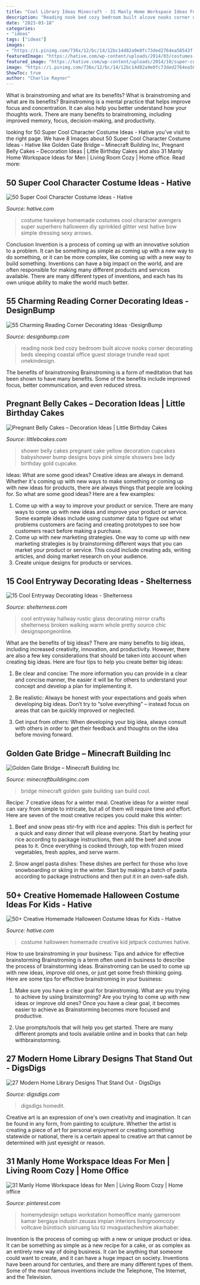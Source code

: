 ```yaml
---
title: "Cool Library Ideas Minecraft - 31 Manly Home Workspace Ideas For Men"
description: "Reading nook bed cozy bedroom built alcove nooks corner decorating beds sleeping coastal office guest storage trundle read spot onekindesign"
date: "2023-03-18"
categories:
- "ideas"
tags: ["ideas"]
images:
- "https://i.pinimg.com/736x/12/bc/14/12bc14d82a9e0fc73ded2764ea58543f.jpg"
featuredImage: "https://hative.com/wp-content/uploads/2014/03/costumes-for-kids/9-jetpack-for-kid-costume.jpg"
featured_image: "https://hative.com/wp-content/uploads/2014/10/super-cool-costume-ideas/10-homemade-hawkeye-costume.jpg"
image: "https://i.pinimg.com/736x/12/bc/14/12bc14d82a9e0fc73ded2764ea58543f.jpg"
ShowToc: true
author: "Charlie Raynor"
---
```



What is brainstroming and what are its benefits?
What is brainstroming and what are its benefits? Brainstroming is a mental practice that helps improve focus and concentration. It can also help you better understand how your thoughts work. There are many benefits to brainstroming, including improved memory, focus, decision-making, and productivity.

	

		
looking for 50 Super Cool Character Costume Ideas - Hative you've visit to the right page. We have 8 Images about 50 Super Cool Character Costume Ideas - Hative like Golden Gate Bridge – Minecraft Building Inc, Pregnant Belly Cakes – Decoration Ideas | Little Birthday Cakes and also 31 Manly Home Workspace Ideas for Men | Living Room Cozy | Home office. Read more:
		
    
## 50 Super Cool Character Costume Ideas - Hative

<img loading=lazy src="https://hative.com/wp-content/uploads/2014/10/super-cool-costume-ideas/10-homemade-hawkeye-costume.jpg" onerror="this.onerror=null;this.src='https://tse3.mm.bing.net/th?id=OIP.qDukFPy1sEzK_sTSee0YMwHaLG&amp;pid=15.1';" alt="50 Super Cool Character Costume Ideas - Hative">

_Source: hative.com_

>costume hawkeye homemade costumes cool character avengers super superhero halloween diy sprinkled glitter vest hative bow simple dressing sexy arrows. 

	

Conclusion
Invention is a process of coming up with an innovative solution to a problem. It can be something as simple as coming up with a new way to do something, or it can be more complex, like coming up with a new way to build something. Inventions can have a big impact on the world, and are often responsible for making many different products and services available. There are many different types of inventions, and each has its own unique ability to make the world much better.

    
## 55 Charming Reading Corner Decorating Ideas -DesignBump

<img loading=lazy src="https://cdn.designbump.com/wp-content/uploads/2015/11/reading-corner-nook25.jpg" onerror="this.onerror=null;this.src='https://tse1.mm.bing.net/th?id=OIP.Z4f1-4e97n-lQvU7FH4orgHaJ4&amp;pid=15.1';" alt="55 Charming Reading Corner Decorating Ideas -DesignBump">

_Source: designbump.com_

>reading nook bed cozy bedroom built alcove nooks corner decorating beds sleeping coastal office guest storage trundle read spot onekindesign. 

	

The benefits of brainstroming
Brainstroming is a form of meditation that has been shown to have many benefits. Some of the benefits include improved focus, better communication, and even reduced stress.

    
## Pregnant Belly Cakes – Decoration Ideas | Little Birthday Cakes

<img loading=lazy src="http://www.littlebcakes.com/wp-content/uploads/2014/01/Pregnant-Belly-Cakes-Pictures.jpg" onerror="this.onerror=null;this.src='https://tse3.mm.bing.net/th?id=OIP.VPN1kEt4y-KvJsQhC56ErgHaJ4&amp;pid=15.1';" alt="Pregnant Belly Cakes – Decoration Ideas | Little Birthday Cakes">

_Source: littlebcakes.com_

>shower belly cakes pregnant cake yellow decoration cupcakes babyshower bump designs boys pink simple showers bee lady birthday gold cupcake. 

	

Ideas: What are some good ideas?
Creative ideas are always in demand. Whether it's coming up with new ways to make something or coming up with new ideas for products, there are always things that people are looking for. So what are some good ideas? Here are a few examples: 
1. Come up with a way to improve your product or service. There are many ways to come up with new ideas and improve your product or service. Some example ideas include using customer data to figure out what problems customers are facing and creating prototypes to see how customers react before making a purchase. 
2. Come up with new marketing strategies. One way to come up with new marketing strategies is by brainstorming different ways that you can market your product or service. This could include creating ads, writing articles, and doing market research on your audience. 
3. Create unique designs for products or services.

    
## 15 Cool Entryway Decorating Ideas - Shelterness

<img loading=lazy src="https://i.shelterness.com/cool-hallway-design-14.jpg" onerror="this.onerror=null;this.src='https://tse3.mm.bing.net/th?id=OIP.LlRCUBrcJ4az-9qZ9ALn2AHaKC&amp;pid=15.1';" alt="15 Cool Entryway Decorating Ideas - Shelterness">

_Source: shelterness.com_

>cool entryway hallway rustic glass decorating mirror crafts shelterness broken walking warm whole pretty source chic designspongeonline. 

	

What are the benefits of big ideas?
There are many benefits to big ideas, including increased creativity, innovation, and productivity. However, there are also a few key considerations that should be taken into account when creating big ideas. Here are four tips to help you create better big ideas:
1. Be clear and concise: The more information you can provide in a clear and concise manner, the easier it will be for others to understand your concept and develop a plan for implementing it.

2. Be realistic: Always be honest with your expectations and goals when developing big ideas. Don’t try to “solve everything” – instead focus on areas that can be quickly improved or neglected.

3. Get input from others: When developing your big idea, always consult with others in order to get their feedback and thoughts on the idea before moving forward.

    
## Golden Gate Bridge – Minecraft Building Inc

<img loading=lazy src="http://minecraftbuildinginc.com/wp-content/uploads/2013/02/golden-gate-bridge-minecraft.jpg" onerror="this.onerror=null;this.src='https://tse1.mm.bing.net/th?id=OIP.hfXLoRPHa4d0Bx9bClg7fQHaEK&amp;pid=15.1';" alt="Golden Gate Bridge – Minecraft Building Inc">

_Source: minecraftbuildinginc.com_

>bridge minecraft golden gate building san build cool. 

	

Recipe: 7 creative ideas for a winter meal.
Creative ideas for a winter meal can vary from simple to intricate, but all of them will require time and effort. Here are seven of the most creative recipes you could make this winter: 
1. Beef and snow peas stir-fry with rice and apples: This dish is perfect for a quick and easy dinner that will please everyone. Start by heating your rice according to package instructions, then add the beef and snow peas to it. Once everything is cooked through, top with frozen mixed vegetables, fresh apples, and serve warm. 

2. Snow angel pasta dishes: These dishes are perfect for those who love snowboarding or skiing in the winter. Start by making a batch of pasta according to package instructions and then put it in an oven-safe dish.

    
## 50+ Creative Homemade Halloween Costume Ideas For Kids - Hative

<img loading=lazy src="https://hative.com/wp-content/uploads/2014/03/costumes-for-kids/9-jetpack-for-kid-costume.jpg" onerror="this.onerror=null;this.src='https://tse3.mm.bing.net/th?id=OIP.wQ3WQ5j31xwxFkx8XTnp2wHaJ3&amp;pid=15.1';" alt="50+ Creative Homemade Halloween Costume Ideas for Kids - Hative">

_Source: hative.com_

>costume halloween homemade creative kid jetpack costumes hative. 

	

How to use brainstroming in your business: Tips and advice for effective brainstorming
Brainstroming is a term often used in business to describe the process of brainstorming ideas. Brainstroming can be used to come up with new ideas, improve old ones, or just get some fresh thinking going. Here are some tips for effective brainstroming in your business: 
1. Make sure you have a clear goal for brainstroming. What are you trying to achieve by using brainstorming? Are you trying to come up with new ideas or improve old ones? Once you have a clear goal, it becomes easier to achieve as Brainstorming becomes more focused and productive. 

2. Use prompts/tools that will help you get started. There are many different prompts and tools available online and in books that can help withbrainstorming.

    
## 27 Modern Home Library Designs That Stand Out - DigsDigs

<img loading=lazy src="https://www.digsdigs.com/photos/modern-home-library-designs-that-stand-out-8-554x831.jpg" onerror="this.onerror=null;this.src='https://tse2.mm.bing.net/th?id=OIP.nUkysiGgl_0xemjhzFaxJQHaLH&amp;pid=15.1';" alt="27 Modern Home Library Designs That Stand Out - DigsDigs">

_Source: digsdigs.com_

>digsdigs homedit. 

	

Creative art is an expression of one's own creativity and imagination. It can be found in any form, from painting to sculpture. Whether the artist is creating a piece of art for personal enjoyment or creating something statewide or national, there is a certain appeal to creative art that cannot be determined with just eyesight or reason.

    
## 31 Manly Home Workspace Ideas For Men | Living Room Cozy | Home Office

<img loading=lazy src="https://i.pinimg.com/736x/12/bc/14/12bc14d82a9e0fc73ded2764ea58543f.jpg" onerror="this.onerror=null;this.src='https://tse1.mm.bing.net/th?id=OIP.fZc8ayPsCJqgqPQs_2kt1gHaLH&amp;pid=15.1';" alt="31 Manly Home Workspace Ideas for Men | Living Room Cozy | Home office">

_Source: pinterest.com_

>homemydesign setups workstation homeoffice manly gameroom kamar bergaya industri zeusas impian interiors livingroomcozy voltcave bürotisch sisiruang lưu từ mvagustacheshire akarhaber. 

	

Invention is the process of coming up with a new or unique product or idea. It can be something as simple as a new recipe for a cake, or as complex as an entirely new way of doing business. It can be anything that someone could want to create, and it can have a huge impact on society. Inventions have been around for centuries, and there are many different types of them. Some of the most famous inventions include the Telephone, The Internet, and the Television.

